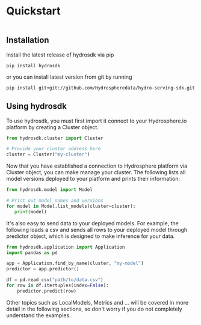 # Quickstart

```note:: If you haven't launched Hydrosphere.io platform, you can learn how to do it here - https://hydrosphere.io/serving-docs/latest/install/index.html. 
```

## Installation

Install the latest release of hydrosdk via pip
```
pip install hydrosdk
```
or you can install latest version from git by running
```
pip install git+git://github.com/Hydrospheredata/hydro-serving-sdk.git
```

## Using hydrosdk

To use hydrosdk, you must first import it connect to your Hydrosphere.io platform by 
creating a Cluster object.


```python
from hydrosdk.cluster import Cluster

# Provide your cluster address here
cluster = Cluster("my-cluster")
```

Now that you have established a connection to Hydrosphere platform via Cluster object, you can make manage your cluster.
 The following lists all model versions deployed to your platform and prints their information:
 
 ```python
from hydrosdk.model import Model

# Print out model names and versions
for model in Model.list_models(cluster=cluster):
    print(model)
```

It's also easy to send data to your deployed models.
For example, the following loads a csv and sends all rows to your deployed model through predictor object,
 which is designed to make inference for your data.
 
```python
from hydrosdk.application import Application
import pandas as pd

app = Application.find_by_name(cluster, "my-model")
predictor = app.predictor()

df = pd.read_csv("path/to/data.csv")
for row in df.itertuples(index=False):
    predictor.predict(row)
```

Other topics such as LocalModels, Metrics and ... will be covered in more detail in the following sections,
 so don't worry if you do not completely understand the examples.